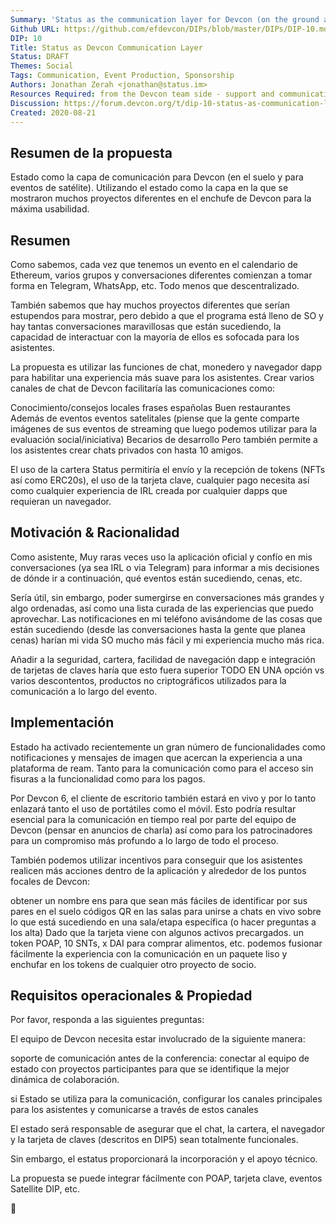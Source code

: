 ```yaml
---
Summary: 'Status as the communication layer for Devcon (on the ground and for satellite events). Utilizing Status as the layer into which many different projects showcased at Devcon plug in for maximum usability.'
Github URL: https://github.com/efdevcon/DIPs/blob/master/DIPs/DIP-10.md
DIP: 10
Title: Status as Devcon Communication Layer
Status: DRAFT
Themes: Social
Tags: Communication, Event Production, Sponsorship
Authors: Jonathan Zerah <jonathan@status.im>
Resources Required: from the Devcon team side - support and communication
Discussion: https://forum.devcon.org/t/dip-10-status-as-communication-layer-for-devcon/115
Created: 2020-08-21
---
```


## Resumen de la propuesta

Estado como la capa de comunicación para Devcon (en el suelo y para eventos de satélite). Utilizando el estado como la capa en la que se mostraron muchos proyectos diferentes en el enchufe de Devcon para la máxima usabilidad.

## Resumen

Como sabemos, cada vez que tenemos un evento en el calendario de Ethereum, varios grupos y conversaciones diferentes comienzan a tomar forma en Telegram, WhatsApp, etc. Todo menos que descentralizado.

También sabemos que hay muchos proyectos diferentes que serían estupendos para mostrar, pero debido a que el programa está lleno de SO y hay tantas conversaciones maravillosas que están sucediendo, la capacidad de interactuar con la mayoría de ellos es sofocada para los asistentes.

La propuesta es utilizar las funciones de chat, monedero y navegador dapp para habilitar una experiencia más suave para los asistentes. Crear varios canales de chat de Devcon facilitaría las comunicaciones como:

Conocimiento/consejos locales frases españolas Buen restaurantes Además de eventos eventos satelitales (piense que la gente comparte imágenes de sus eventos de streaming que luego podemos utilizar para la evaluación social/iniciativa) Becarios de desarrollo Pero también permite a los asistentes crear chats privados con hasta 10 amigos.

El uso de la cartera Status permitiría el envío y la recepción de tokens (NFTs así como ERC20s), el uso de la tarjeta clave, cualquier pago necesita así como cualquier experiencia de IRL creada por cualquier dapps que requieran un navegador.

## Motivación & Racionalidad

Como asistente, Muy raras veces uso la aplicación oficial y confío en mis conversaciones (ya sea IRL o via Telegram) para informar a mis decisiones de dónde ir a continuación, qué eventos están sucediendo, cenas, etc.

Sería útil, sin embargo, poder sumergirse en conversaciones más grandes y algo ordenadas, así como una lista curada de las experiencias que puedo aprovechar. Las notificaciones en mi teléfono avisándome de las cosas que están sucediendo (desde las conversaciones hasta la gente que planea cenas) harían mi vida SO mucho más fácil y mi experiencia mucho más rica.

Añadir a la seguridad, cartera, facilidad de navegación dapp e integración de tarjetas de claves haría que esto fuera superior TODO EN UNA opción vs varios descontentos, productos no criptográficos utilizados para la comunicación a lo largo del evento.

## Implementación

Estado ha activado recientemente un gran número de funcionalidades como notificaciones y mensajes de imagen que acercan la experiencia a una plataforma de ream. Tanto para la comunicación como para el acceso sin fisuras a la funcionalidad como para los pagos.

Por Devcon 6, el cliente de escritorio también estará en vivo y por lo tanto enlazará tanto el uso de portátiles como el móvil. Esto podría resultar esencial para la comunicación en tiempo real por parte del equipo de Devcon (pensar en anuncios de charla) así como para los patrocinadores para un compromiso más profundo a lo largo de todo el proceso.

También podemos utilizar incentivos para conseguir que los asistentes realicen más acciones dentro de la aplicación y alrededor de los puntos focales de Devcon:

obtener un nombre ens para que sean más fáciles de identificar por sus pares en el suelo códigos QR en las salas para unirse a chats en vivo sobre lo que está sucediendo en una sala/etapa específica (o hacer preguntas a los alta) Dado que la tarjeta viene con algunos activos precargados. un token POAP, 10 SNTs, x DAI para comprar alimentos, etc. podemos fusionar fácilmente la experiencia con la comunicación en un paquete liso y enchufar en los tokens de cualquier otro proyecto de socio.

## Requisitos operacionales & Propiedad
Por favor, responda a las siguientes preguntas:

El equipo de Devcon necesita estar involucrado de la siguiente manera:

soporte de comunicación antes de la conferencia: conectar al equipo de estado con proyectos participantes para que se identifique la mejor dinámica de colaboración.

si Estado se utiliza para la comunicación, configurar los canales principales para los asistentes y comunicarse a través de estos canales

El estado será responsable de asegurar que el chat, la cartera, el navegador y la tarjeta de claves (descritos en DIP5) sean totalmente funcionales.

Sin embargo, el estatus proporcionará la incorporación y el apoyo técnico.

La propuesta se puede integrar fácilmente con POAP, tarjeta clave, eventos Satellite DIP, etc.

:rocket:
